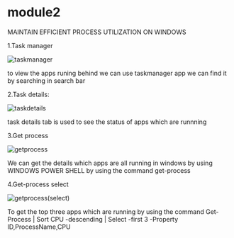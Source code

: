 # module2
MAINTAIN EFFICIENT PROCESS UTILIZATION ON WINDOWS
    
    
1.Task manager

![taskmanager](https://user-images.githubusercontent.com/83391098/118987460-e7821c80-b99d-11eb-887f-813530d151a8.png)


to view the apps runing behind we can use taskmanager app we can find it by searching in search bar


2.Task details:

![taskdetails](https://user-images.githubusercontent.com/83391098/118988404-c968ec00-b99e-11eb-8656-7ab708ef16db.png)

task details tab is used to see the status of apps which are runnning


3.Get process

![getprocess](https://user-images.githubusercontent.com/83391098/118988733-15b42c00-b99f-11eb-842d-f22edbda68df.png)

We can get the details which apps are all running in windows by using WINDOWS POWER SHELL by using the command get-process

4.Get-process select

![getprocess(select)](https://user-images.githubusercontent.com/83391098/118989153-6e83c480-b99f-11eb-8dd2-c8ca5e827d7a.png)

To get the top three apps which are running by using the command Get-Process | Sort CPU -descending | Select -first 3 -Property  ID,ProcessName,CPU
